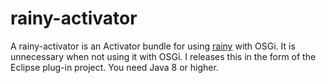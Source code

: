 # rainy-activator
A rainy-activator is an Activator bundle for using [rainy](https://github.com/s5uishida/rainy) with OSGi.
It is unnecessary when not using it with OSGi.
I releases this in the form of the Eclipse plug-in project. You need Java 8 or higher.
